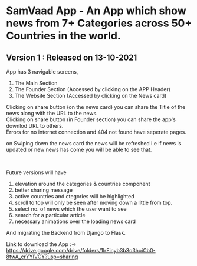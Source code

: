 # SamVaad App - An App which show news from 7+ Categories across 50+ Countries in the world.

## Version 1 : Released on 13-10-2021

App has 3 navigable screens, 

1. The Main Section
2. The Founder Section (Accessed by clicking on the APP Header)
3. The Website Section (Accessed by clicking on the News card)

Clicking on share button (on the news card) you can share the Title of the news along with the URL to the news.<br/>
Clicking on share button (in Founder section) you can share the app's downlod URL to others.<br/>
Errors for no internet connection and 404 not found have seperate pages.<br/>

on Swiping down the news card the news will be refreshed i.e if news is updated or new news has come you will be able to see that.

<br />

Future versions will have

1. elevation around the categories & countries component
2. better sharing message
3. active countries and ctegories will be highlighted
4. scroll to top will only be seen after moving down a little from top.
5. select no. of news which the user want to see
6. search for a particular article
7. necessary animations over the loading news card

And migrating the Backend from Django to Flask.

Link to download the App :=> https://drive.google.com/drive/folders/1lrFinyb3b3o3hoiCb0-8twA_crYYIVCY?usp=sharing
